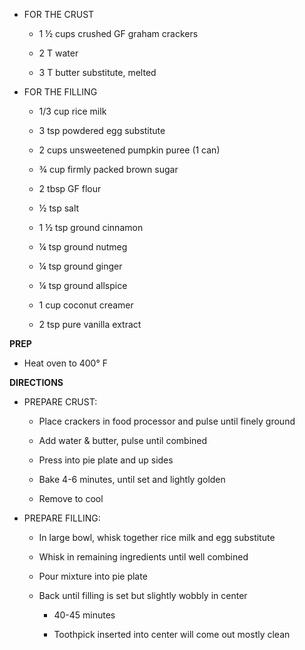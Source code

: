 -   FOR THE CRUST

    -   1 ½ cups crushed GF graham crackers

    -   2 T water

    -   3 T butter substitute, melted

-   FOR THE FILLING

    -   1/3 cup rice milk

    -   3 tsp powdered egg substitute

    -   2 cups unsweetened pumpkin puree (1 can)

    -   ¾ cup firmly packed brown sugar

    -   2 tbsp GF flour

    -   ½ tsp salt

    -   1 ½ tsp ground cinnamon

    -   ¼ tsp ground nutmeg

    -   ¼ tsp ground ginger

    -   ¼ tsp ground allspice

    -   1 cup coconut creamer

    -   2 tsp pure vanilla extract

**PREP**

-   Heat oven to 400° F

**DIRECTIONS**

-   PREPARE CRUST:

    -   Place crackers in food processor and pulse until finely ground

    -   Add water & butter, pulse until combined

    -   Press into pie plate and up sides

    -   Bake 4-6 minutes, until set and lightly golden

    -   Remove to cool

-   PREPARE FILLING:

    -   In large bowl, whisk together rice milk and egg substitute

    -   Whisk in remaining ingredients until well combined

    -   Pour mixture into pie plate

    -   Back until filling is set but slightly wobbly in center

        -   40-45 minutes

        -   Toothpick inserted into center will come out mostly clean
